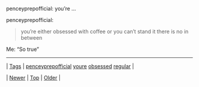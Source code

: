 <!--
title: penceyprepofficial
date: 2020-06-28T15:27:00.261Z
tags: penceyprepofficial, youre, obsessed, regular
-->


penceyprepofficial: you’re ...

<p>penceyprepofficial:</p>

<blockquote>
<p>you’re either obsessed with coffee or you can’t stand it there is no in between</p>
</blockquote>

<p>Me: &ldquo;So true&rdquo;</p>

<!--BOTTOM-POST-NAVIGATION-->
---

| [Tags](tags.md) | [penceyprepofficial](tag-penceyprepofficial.md) [youre](tag-youre.md) [obsessed](tag-obsessed.md) [regular](tag-regular.md) |

| [Newer](74533623773.md) | [Top](index.md) | [Older](74591624777.md) |
